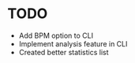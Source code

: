 TODO
====

- Add BPM option to CLI
- Implement analysis feature in CLI
- Created better statistics list
